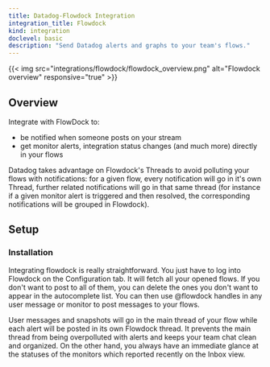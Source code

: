 ```yaml
---
title: Datadog-Flowdock Integration
integration_title: Flowdock
kind: integration
doclevel: basic
description: "Send Datadog alerts and graphs to your team's flows."
---
```


{{< img src="integrations/flowdock/flowdock_overview.png" alt="Flowdock overview" responsive="true" >}}

## Overview 

Integrate with FlowDock to:

* be notified when someone posts on your stream
* get monitor alerts, integration status changes (and much more) directly in your flows

Datadog takes advantage on Flowdock's Threads to avoid polluting your flows with notifications: for a given flow, every notification will go in it's own Thread, further related notifications will go in that same thread (for instance if a given monitor alert is triggered and then resolved, the corresponding notifications will be grouped in Flowdock).

## Setup
### Installation

Integrating flowdock is really straightforward. You just have to log into Flowdock on the Configuration tab. It will fetch all your opened flows. If you don't want to post to all of them, you can delete the ones you don't want to appear in the autocomplete list. You can then use @flowdock handles in any user message or monitor to post messages to your flows.

User messages and snapshots will go in the main thread of your flow while each alert will be posted in its own Flowdock thread. It prevents the main thread from being overpolluted with alerts and keeps your team chat clean and organized. On the other hand, you always have an immediate glance at the statuses of the monitors which reported recently on the Inbox view.